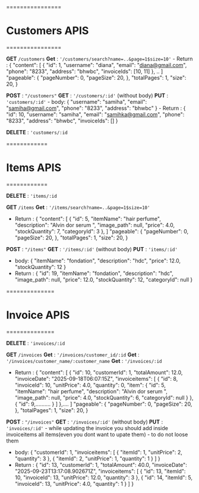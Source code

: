 ================
# Customers APIS 
================

  **GET** `/customers`
  **Get** : `'/customers/search?name=..&page=1$size=10'`
    - Return : 
    {
      "content": [
        {
          "id": 1,
          "username": "diana",
          "email": "diana@gmail.com",
          "phone": "8233",
          "address": "bhwbc",
          "invoiceIds": [10, 11]
        }, ..
      ]
        "pageable": {
        "pageNumber": 0, "pageSize": 20,
      },
      "totalPages": 1, "size": 20,
    }


  **POST** : `"/customers"`
  **GET** : `'/customers/:id'` (without body)
  **PUT** : `'customers/:id'`
    - body: {
        "username": "samiha",
        "email": "samiha@gmail.com",
        "phone": "8233",
        "address": "bhwbc"
    }
    -  Return : 
    {
        "id": 10,
        "username": "samiha",
        "email": "samihka@gmail.com",
        "phone": "8233",
        "address": "bhwbc",
        "invoiceIds": []
    }

  **DELETE** : `'customers/:id`


============
# Items APIS 
============

  **DELETE** : `'items/:id`

  **GET** `/items`
  **Get** : `'/items/search?name=..&page=1$size=10'`
  - Return : 
      {
    "content": [
        {
            "id": 5,
            "itemName": "hair perfume",
            "description": "Alvin dor serum ",
            "image_path": null,
            "price": 4.0,
            "stockQuantity": 7,
            "categoryId": 3
        },
        ]
          "pageable": {
          "pageNumber": 0, "pageSize": 20,
        },
        "totalPages": 1, "size": 20,
      }


  **POST** : `"/items"`
  **GET** : `'/items/:id'` (without body)
  **PUT** : `'items/:id'`
   - body: {
      "itemName": "fondation",
      "description": "hdc",
      "price": 12.0,
      "stockQuantity": 12
    }
   - Return : 
      {
          "id": 19,
          "itemName": "fondation",
          "description": "hdc",
          "image_path": null,
          "price": 12.0,
          "stockQuantity": 12,
          "categoryId": null
      }


==============
# Invoice APIS 
==============

  **DELETE** : `'invoices/:id`

  **GET** `/invoices`
  **Get** : `'/invoices/customer_id/:id`
  **Get** : `'/invoices/customer_name/:customer_name`
  **Get** : `'/invoices/:id`
  - Return : 
      {
    "content": [
        {
            "id": 10,
            "customerId": 1,
            "totalAmount": 12.0,
            "invoiceDate": "2025-09-18T06:07:15Z",
            "invoiceitems": [
                {
                    "id": 8,
                    "invoiceId": 10,
                    "unitPrice": 4.0,
                    "quantity": 0,
                    "item": {
                        "id": 5,
                        "itemName": "hair perfume",
                        "description": "Alvin dor serum ",
                        "image_path": null,
                        "price": 4.0,
                        "stockQuantity": 6,
                        "categoryId": null
                    }
                },
                {
                    "id": 9,..........
                }
            ]
        },....
        ]
          "pageable": {
          "pageNumber": 0, "pageSize": 20,
        },
        "totalPages": 1, "size": 20,
      }


  **POST** : `"/invoices"`
  **GET** : `'/invoices/:id'` (without body)
  **PUT** : `'invoices/:id'` - while updating the invoice you should add inside invoiceitems all items(even you dont want to upate them)
                            -  to do not loose them 
   - body:
      {
        "customerId": 1,
        "invoiceitems": [
            {
                "itemId": 1,
                "unitPrice": 2,
                "quantity": 3
            },
            {
                "itemId": 2,
                "unitPrice": 1,
                "quantity": 1
            }
        ]
    }
   - Return : 
      {
        "id": 13,
        "customerId": 1,
        "totalAmount": 40.0,
        "invoiceDate": "2025-09-23T13:17:08.902671Z",
        "invoiceitems": [
            {
                "id": 13,
                "itemId": 10,
                "invoiceId": 13,
                "unitPrice": 12.0,
                "quantity": 3
            },
            {
                "id": 14,
                "itemId": 5,
                "invoiceId": 13,
                "unitPrice": 4.0,
                "quantity": 1
            }
        ]
    }


